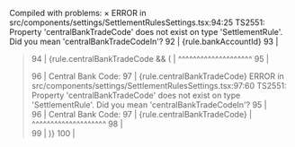 Compiled with problems:
×
ERROR in src/components/settings/SettlementRulesSettings.tsx:94:25
TS2551: Property 'centralBankTradeCode' does not exist on type 'SettlementRule'. Did you mean 'centralBankTradeCodeIn'?
    92 |                     <span className="detail-value">{rule.bankAccountId}</span>
    93 |                   </div>
  > 94 |                   {rule.centralBankTradeCode && (
       |                         ^^^^^^^^^^^^^^^^^^^^
    95 |                     <div className="detail-row">
    96 |                       <span className="detail-label">Central Bank Code:</span>
    97 |                       <span className="detail-value">{rule.centralBankTradeCode}</span>
ERROR in src/components/settings/SettlementRulesSettings.tsx:97:60
TS2551: Property 'centralBankTradeCode' does not exist on type 'SettlementRule'. Did you mean 'centralBankTradeCodeIn'?
     95 |                     <div className="detail-row">
     96 |                       <span className="detail-label">Central Bank Code:</span>
  >  97 |                       <span className="detail-value">{rule.centralBankTradeCode}</span>
        |                                                            ^^^^^^^^^^^^^^^^^^^^
     98 |                     </div>
     99 |                   )}
    100 |                 </div>